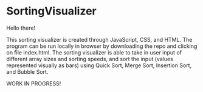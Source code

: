 # SortingVisualizer
Hello there!

This sorting visualizer is created through JavaScript, CSS, and HTML.
The program can be run locally in browser by downloading the repo and clicking on file index.html.
The sorting visualizer is able to take in user input of different array sizes and sorting speeds,
and sort the input (values represented visually as bars) using Quick Sort, Merge Sort, Insertion Sort, and Bubble Sort.

WORK IN PROGRESS!
